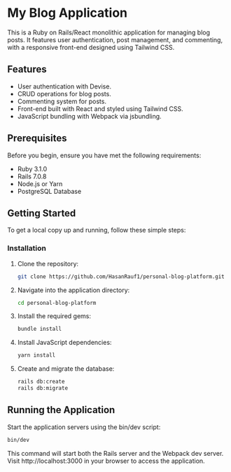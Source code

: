# My Blog Application

This is a Ruby on Rails/React monolithic application for managing blog posts. It features user authentication, post management, and commenting, with a responsive front-end designed using Tailwind CSS.

## Features
- User authentication with Devise.
- CRUD operations for blog posts.
- Commenting system for posts.
- Front-end built with React and styled using Tailwind CSS.
- JavaScript bundling with Webpack via jsbundling.

## Prerequisites
Before you begin, ensure you have met the following requirements:
- Ruby 3.1.0
- Rails 7.0.8
- Node.js or Yarn
- PostgreSQL Database

## Getting Started
To get a local copy up and running, follow these simple steps:

### Installation
1. Clone the repository:
    ```bash
    git clone https://github.com/HasanRauf1/personal-blog-platform.git
    ```
2. Navigate into the application directory: 
    ```bash
    cd personal-blog-platform
    ```

3. Install the required gems:

    ```bash
    bundle install
    ```

4. Install JavaScript dependencies:

    ```bash
    yarn install
    ```

5. Create and migrate the database:

    ```bash
    rails db:create
    rails db:migrate
    ```

## Running the Application
Start the application servers using the bin/dev script:

  ```bash
  bin/dev
  ```

This command will start both the Rails server and the Webpack dev server. Visit http://localhost:3000 in your browser to access the application.
